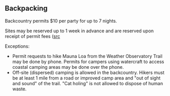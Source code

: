 
## Backpacking
Backcountry permits $10 per party for up to 7 nights. 

Sites may be reserved up to 1 week in advance and are reserved upon receipt of permit fees ([src](https://www.nps.gov/havo/planyourvisit/hike_bc.htm)

Exceptions:

* Permit requests to hike Mauna Loa from the Weather Observatory Trail may be done by phone.
Permits for campers using watercraft to access coastal camping areas may be done over the phone.
* Off-site (dispersed) camping is allowed in the backcountry. Hikers must be at least 1 mile from a road or improved camp area and "out of sight and sound" of the trail. "Cat holing" is not allowed to dispose of human waste.